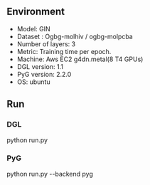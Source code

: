 ## Environment
+ Model: GIN
+ Dataset : Ogbg-molhiv / ogbg-molpcba
+ Number of layers: 3
+ Metric: Training time per epoch.
+ Machine: Aws EC2 g4dn.metal(8 T4 GPUs)
+ DGL version: 1.1
+ PyG version: 2.2.0
+ OS: ubuntu


## Run

### DGL
 python run.py

### PyG 
 python run.py --backend pyg

